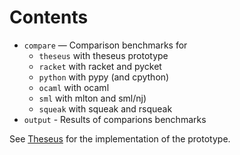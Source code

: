 Contents
========

 * `compare` — Comparison benchmarks for
     * `theseus` with theseus prototype
     * `racket` with racket and pycket
     * `python` with pypy (and cpython)
     * `ocaml` with ocaml
     * `sml` with mlton and sml/nj)
     * `squeak` with squeak and rsqueak
 * `output` - Results of comparions benchmarks

See [Theseus](https://github.com/shiplift/theseus) for the implementation of the prototype.
